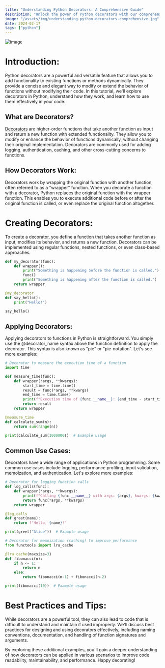 ```yaml
---
title: "Understanding Python Decorators: A Comprehensive Guide"
description: "Unlock the power of Python decorators with our comprehensive guide. Learn how decorators work, create your own decorators, and apply them to common use cases like logging and memoization. Discover best practices for effective usage and level up your Python programming skills today!"
image: "/assets/img/understanding-python-decorators-comprehensive.jpg"
date: 2024-02-17
tags: ["python"]
---
```


![image]({{image}})

# Introduction:
Python decorators are a powerful and versatile feature that allows you to add functionality to existing functions or methods dynamically. They provide a concise and elegant way to modify or extend the behavior of functions without modifying their code. In this tutorial, we'll explore decorators in Python, understand how they work, and learn how to use them effectively in your code.

## What are Decorators?
[Decorators](https://docs.python.org/3.12/glossary.html#term-decorator) are higher-order functions that take another function as input and return a new function with extended functionality. They allow you to modify or enhance the behavior of functions dynamically, without changing their original implementation. Decorators are commonly used for adding logging, authentication, caching, and other cross-cutting concerns to functions.

## How Decorators Work:
Decorators work by wrapping the original function with another function, often referred to as a "wrapper" function. When you decorate a function with a decorator, Python replaces the original function with the wrapper function. This enables you to execute additional code before or after the original function is called, or even replace the original function altogether.

# Creating Decorators:
To create a decorator, you define a function that takes another function as input, modifies its behavior, and returns a new function. Decorators can be implemented using regular functions, nested functions, or even class-based approaches.

```python
def my_decorator(func):
    def wrapper():
        print("Something is happening before the function is called.")
        func()
        print("Something is happening after the function is called.")
    return wrapper

@my_decorator
def say_hello():
    print("Hello!")

say_hello()
```

## Applying Decorators:
Applying decorators to functions in Python is straightforward. You simply use the @decorator_name syntax above the function definition to apply the decorator. This syntax is also known as "pie" or "pie-notation". Let's see more examples:

```python
# Decorator to measure the execution time of a function
import time

def measure_time(func):
    def wrapper(*args, **kwargs):
        start_time = time.time()
        result = func(*args, **kwargs)
        end_time = time.time()
        print(f"Execution time of {func.__name__}: {end_time - start_time} seconds")
        return result
    return wrapper

@measure_time
def calculate_sum(n):
    return sum(range(n))

print(calculate_sum(1000000))  # Example usage
```

## Common Use Cases:
Decorators have a wide range of applications in Python programming. Some common use cases include logging, performance profiling, input validation, memoization, and authentication. Let's explore more examples:

```python
# Decorator for logging function calls
def log_calls(func):
    def wrapper(*args, **kwargs):
        print(f"Calling {func.__name__} with args: {args}, kwargs: {kwargs}")
        return func(*args, **kwargs)
    return wrapper

@log_calls
def greet(name):
    return f"Hello, {name}!"

print(greet("Alice"))  # Example usage

# Decorator for memoization (caching) to improve performance
from functools import lru_cache

@lru_cache(maxsize=3)
def fibonacci(n):
    if n <= 1:
        return n
    else:
        return fibonacci(n-1) + fibonacci(n-2)

print(fibonacci(10))  # Example usage
```

# Best Practices and Tips:
While decorators are a powerful tool, they can also lead to code that is difficult to understand and maintain if used improperly. We'll discuss best practices for designing and using decorators effectively, including naming conventions, documentation, and handling of function signatures and arguments.

By exploring these additional examples, you'll gain a deeper understanding of how decorators can be applied in various scenarios to improve code readability, maintainability, and performance. Happy decorating!